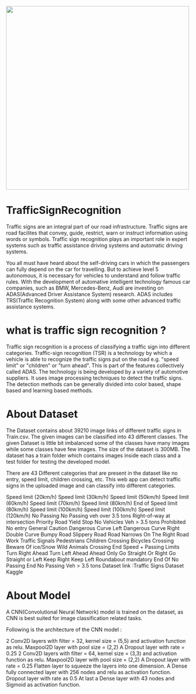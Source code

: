 <img width = 500 src = "https://media.giphy.com/media/cJMYQ1L9py1WhQsYBt/giphy.gif">
<br>

# TrafficSignRecognition

Traffic signs are an integral part of our road infrastructure. Traffic signs are road facilites that convey, guide, restrict, warn or instruct information using words or symbols. Traffic sign recognition plays an important role in expert systems such as traffic assistance driving systems and automatic driving systems.

You all must have heard about the self-driving cars in which the passengers can fully depend on the car for travelling. But to achieve level 5 autonomous, it is necessary for vehicles to understand and follow traffic rules. With the development of automative intelligent technology famous car companies, such as BMW, Mercedes-Benz, Audi are investing on ADAS(Advanced Driver Assistance System) research. ADAS includes TRS(Traffic Recognition System) along with some other advanced traffic assistance systems.

# what is traffic sign recognition ?

Traffic sign recognition is a process of classifying a traffic sign into different categories. Traffic-sign recognition (TSR) is a technology by which a vehicle is able to recognize the traffic signs put on the road e.g. "speed limit" or "children" or "turn ahead". This is part of the features collectively called ADAS. The technology is being developed by a variety of automotive suppliers. It uses image processing techniques to detect the traffic signs. The detection methods can be generally divided into color based, shape based and learning based methods.

# About Dataset

The Dataset contains about 39210 image links of different traffic signs in Train.csv. The given images can be classified into 43 different classes. The given Dataset is little bit imbalanced some of the classes have many images while some classes have few images. The size of the dataset is 300MB. The dataset has a train folder which contains images inside each class and a test folder for testing the developed model.

There are 43 Different categories that are present in the dataset like no entry, speed limit, children crossing, etc. This web app can detect traffic signs in the uploaded image and can classify into different categories.

Speed limit (20km/h)
Speed limit (30km/h)
Speed limit (50km/h)
Speed limit (60km/h)
Speed limit (70km/h)
Speed limit (80km/h)
End of Speed limit (80km/h)
Speed limit (100km/h)
Speed limit (100km/h)
Speed limit (120km/h)
No Passing
No Passing veh over 3.5 tons
Right-of-way at intersection
Priority Road
Yield
Stop
No Vehicles
Veh > 3.5 tons Prohibited
No entry
General Caution
Dangerous Curve Left
Dangerous Curve Right
Double Curve
Bumpy Road
Slippery Road
Road Narrows On The Right
Road Work
Traffic Signals
Pedestrians
Children Crossing
Bicycles Crossing
Beware Of ice/Snow
Wild Animals Crossing
End Speed + Passing Limits
Turn Right Ahead
Turn Left Ahead
Ahead Only
Go Straight Or Right
Go Straight or Left
Keep Right
Keep Left
Roundabout mandatory
End Of No Passing
End No Passing Veh > 3.5 tons
Dataset link :Traffic Signs Dataset Kaggle

# About Model

A CNN(Convolutional Neural Network) model is trained on the dataset, as CNN is best suited for image classification related tasks.

Following is the architecture of the CNN model :

2 Conv2D layers with filter = 32, kernel size = (5,5) and activation function as relu.
Maxpool2D layer with pool size = (2,2)
A Dropout layer with rate = 0.25
2 Conv2D layers with filter = 64, kernel size = (3,3) and activation function as relu.
Maxpool2D layer with pool size = (2,2)
A Dropout layer with rate = 0.25
Flatten layer to squeeze the layers into one dimension.
A Dense fully connected layer with 256 nodes and relu as activation function.
Dropout layer with rate as 0.5
At last a Dense layer with 43 nodes and Sigmoid as activation function.

